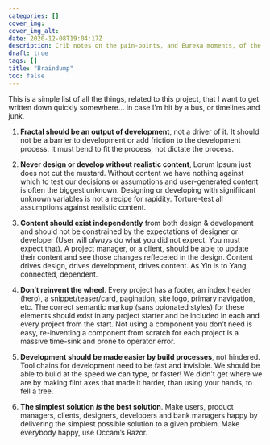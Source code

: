 ```yaml
---
categories: []
cover_img:
cover_img_alt:
date: 2020-12-08T19:04:17Z
description: Crib notes on the pain-points, and Eureka moments, of the design & development process.
draft: true
tags: []
title: "Braindump"
toc: false
---
```


This is a simple list of all the things, related to this project, that I want to get written down quickly somewhere… in case I'm hit by a bus, or timelines and junk.

1. **Fractal should be an output of development**, not a driver of it. It should not be a barrier to development or add friction to the development process. It must bend to fit the process, not dictate the process.

1. **Never design or develop without realistic content**, Lorum Ipsum just does not cut the mustard. Without content we have nothing against which to test our decisions or assumptions and user-generated content is often the biggest unknown. Designing or developing with signifiicant unknown variables is not a recipe for rapidity. Torture-test all assumptions against realistic content.

1. **Content should exist independently** from both design & development and should not be constrained by the expectations of designer or developer (User will _always_ do what you did not expect. You must expect that). A project manager, or a client, should be able to update their content and see those changes refleceted in the design. Content drives design, drives development, drives content. As Yin is to Yang, connected, dependent.

1. **Don’t reinvent the wheel**. Every project has a footer, an index header (hero), a snippet/teaser/card, pagination, site logo, primary navigation, etc. The correct semantic markup (sans opionated styles) for these elements should exist in any project starter and be included in each and every project from the start. Not using a component you don’t need is easy, re-inventing a component from scratch for each project is a massive time-sink and prone to operator error.

1. **Development should be made easier by build processes**, not hindered. Tool chains for development need to be fast and invisible. We should be able to build at the speed we can type, or faster! We didn't get where we are by making flint axes that made it harder, than using your hands, to fell a tree.

1. **The simplest solution _is_ the best solution**. Make users, product managers, clients, designers, developers and bank managers happy by delivering the simplest possible solution to a given problem.  Make everybody happy, use Occam’s Razor.